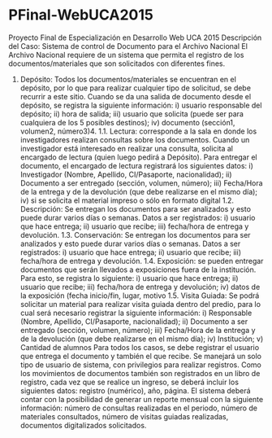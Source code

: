 # PFinal-WebUCA2015
Proyecto Final de Especialización en Desarrollo Web  UCA 2015 
Descripción del Caso: Sistema de control de Documento para el Archivo
Nacional
El Archivo Nacional requiere de un sistema que permita el registro de los documentos/materiales
que son solicitados con diferentes fines. 
1. Depósito: Todos los documentos/materiales se encuentran en el depósito, por lo que para
realizar cualquier tipo de solicitud, se debe recurrir a este sitio. Cuando se da una salida de
documento desde el depósito, se registra la siguiente información: i) usuario responsable del
depósito; ii) hora de salida; iii) usuario que solicita (puede ser para cualquiera de los 5 posibles
destinos); iv) documento (sección1, volumen2, número3)4. 
1.1. Lectura: corresponde a la sala en donde los investigadores realizan consultas sobre los
documentos. Cuando un investigador está interesado en realizar una consulta, solicita al
encargado de lectura (quien luego pedirá a Depósito). Para entregar el documento, el
encargado de lectura registrará los siguientes datos: i) Investigador (Nombre, Apellido,
CI/Pasaporte, nacionalidad); ii) Documento a ser entregado (sección, volumen, número); iii)
Fecha/Hora de la entrega y de la devolución (que debe realizarse en el mismo día); iv) si
se solicita el material impreso o sólo en formato digital
1.2. Descripción: Se entregan los documentos para ser analizados y esto puede durar varios
días o semanas. Datos a ser registrados: i) usuario que hace entrega; ii) usuario que
recibe; iii) fecha/hora de entrega y devolución.
1.3. Conservación: Se entregan los documentos para ser analizados y esto puede durar varios
días o semanas. Datos a ser registrados: i) usuario que hace entrega; ii) usuario que
recibe; iii) fecha/hora de entrega y devolución. 
1.4. Exposición: se pueden entregar documentos que serán llevados a exposiciones fuera de
la institución. Para esto, se registra lo siguiente: i) usuario que hace entrega; ii) usuario que
recibe; iii) fecha/hora de entrega y devolución; iv) datos de la exposición (fecha inicio/fin,
lugar, motivo
1.5. Visita Guiada: Se podrá solicitar un material para realizar visita guiada dentro del predio,
para lo cual será necesario registrar la siguiente información: i) Responsable (Nombre,
Apellido, CI/Pasaporte, nacionalidad); ii) Documento a ser entregado (sección, volumen,
número); iii) Fecha/Hora de la entrega y de la devolución (que debe realizarse en el mismo
día); iv) Institución; v) Cantidad de alumnos
Para todos los casos, se debe registrar el usuario que entrega el documento y también el que
recibe. Se manejará un solo tipo de usuario de sistema, con privilegios para realizar registros.
Como los movimientos de documentos también son registrados en un libro de registro, cada vez
que se realice un ingreso, se deberá incluir los siguientes datos: registro (numérico), año, página.
El sistema deberá contar con la posibilidad de generar un reporte mensual con la siguiente
información: número de consultas realizadas en el periodo, número de materiales consultados,
número de visitas guiadas realizadas, documentos digitalizados solicitados. 
